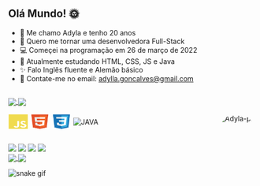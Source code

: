 ## Olá Mundo! 🌞

- 🐹 Me chamo Adyla e tenho 20 anos
- 🔮 Quero me tornar uma desenvolvedora Full-Stack
- 💻 Começei na programação em 26 de março de 2022
- 🌱 Atualmente estudando HTML, CSS, JS e Java
- ✨ Falo Inglês fluente e Alemão básico 
- 📧 Contate-me no email: adylla.goncalves@gmail.com

##

<div>
  <a href="https://github.com/AdyHye/github-readme-stats">
    <img align="center" src="https://github-readme-stats.vercel.app/api?username=AdyHye&show_icons=true&theme=material-palenight" />
  </a>
  <a href="https://github.com/AdyHye/github-readme-stats">
   <img align="center" src="https://github-readme-stats.vercel.app/api/top-langs/?username=AdyHye&langs_count=6&layout=compact&theme=material-palenight" />
  </a>
</div>


<div style="display: inline_block"><br>
  <img align="center" alt="Js" height="30" width="40" src="https://raw.githubusercontent.com/devicons/devicon/master/icons/javascript/javascript-plain.svg">
  <img align="center" alt="HTML" height="30" width="40" src="https://raw.githubusercontent.com/devicons/devicon/master/icons/html5/html5-original.svg">
  <img align="center" alt="CSS" height="30" width="40" src="https://raw.githubusercontent.com/devicons/devicon/master/icons/css3/css3-original.svg">
  <img align="center" alt="JAVA" height="30" width="40" src="https://cdn.jsdelivr.net/gh/devicons/devicon/icons/java/java-plain.svg">
    <img align="right" alt="Adyla-pic" height="150" style="border-radius:50px;" src="https://cdn.discordapp.com/attachments/1066471884826349621/1066472050958532669/adydrawingpic.png">
</div>

##

<div> 
  <a href="https://www.youtube.com/channel/UC0ywYFL0YgtJTvgBrmjfphg" target="_blank"><img src="https://img.shields.io/badge/YouTube-FF0000?style=for-the-badge&logo=youtube&logoColor=white" target="_blank"></a>
  <a href="https://instagram.com/alyx_ady" target="_blank"><img src="https://img.shields.io/badge/-Instagram-%23E4405F?style=for-the-badge&logo=instagram&logoColor=white" target="_blank"></a>
  <a href = "mailto:adylla.goncalvesi@gmail.com"><img src="https://img.shields.io/badge/-Gmail-%23333?style=for-the-badge&logo=gmail&logoColor=white" target="_blank"></a>
  <a href="https://www.linkedin.com/in/adyla-almeida-a1987a248/" target="_blank"><img src="https://img.shields.io/badge/-LinkedIn-%230077B5?style=for-the-badge&logo=linkedin&logoColor=white" target="_blank"></a> 
</div>


<div>
  <a href="https://github.com/anuraghazra/github-readme-stats">
    <img align="center" src="https://github-readme-stats.vercel.app/api/pin/?username=anuraghazra&repo=github-readme-stats" />
  </a>
  <a href="https://github.com/anuraghazra/convoychat">
    <img align="center" src="https://github-readme-stats.vercel.app/api/pin/?username=anuraghazra&repo=convoychat" />
  </a>
</div>

![snake gif](https://github.com/AdyHye/AdyHye/blob/output/github-contribution-grid-snake.svg)



